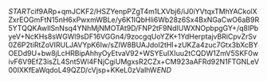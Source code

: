 $START$cif9ARp+qmJCKF2/HSZYenpPZgT4m1LXVbj6/iJ0iYVtqxTMhYACkolXZxrEOGmFtN15nH6xPwxmWBLe/y6K1IQbHli6Wb28z6Sx4BxNGaCwO6aB9R5YTQQKAwIlSnNsq4YNhMjNMOTAt9D/FNP2tF9NdIUWXNOpbpgGY+/q8IPbyeV+NcKHs8sWGWl9sDF16VGGn4/9zocgqUoYZK+1YdHerptajvBRiCpvZrSv0Z6P2tiRtZoVIRULJAVYpK6Iw/sZIW8BUAJdol2tHl+zUKZa4zuc7Gtx3bXcBYOEDd9U+bw8jLcHRBipAhhyOyEtvaV92+WSYEuIXIuu2tCQDW1ZmV5SKF0wivF6V9EfZ3isZL4Snt5Wl4FNjCgiUMgxsR2CZx+CM923aAFRd92N1FTGNLeV00IXKfEaWqdoL49QZD/cVjsp+KKeL0zVaIhW$END$